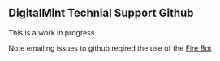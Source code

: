 ## DigitalMint Technial Support Github 

This is a work in progress.

Note emailing issues to github reqired the use of the [Fire Bot](https://fire.fundersclub.com/repos/digitalmint-techsupport/techsupport/settings)
